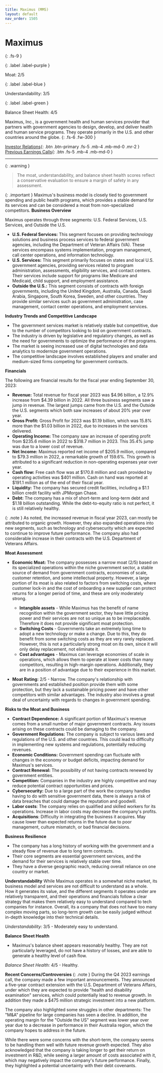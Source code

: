 ```yaml
---
title: Maximus (MMS)
layout: default
nav_order: 1505
---
```


# Maximus
{: .fs-9 }

{: .label .label-purple }

Moat: 2/5

{: .label .label-blue }

Understandability: 3/5

{: .label .label-green }

Balance Sheet Health: 4/5

Maximus, Inc., is a government health and human services provider that partners with government agencies to design, develop, and deliver health and human service programs. They operate primarily in the U.S. and other countries around the globe.
{: .fs-6 .fw-300 }

[Investor Relations](https://www.google.com/search?q=MMS+investor+relations){: .btn .btn-primary .fs-5 .mb-4 .mb-md-0 .mr-2 }
[Previous Earnings Calls](https://discountingcashflows.com/company/MMS/transcripts/){: .btn .fs-5 .mb-4 .mb-md-0 }

---

{: .warning }
>The moat, understandability, and balance sheet health scores reflect a conservative evaluation to ensure a margin of safety in any assessment.



{: .important }
Maximus's business model is closely tied to government spending and public health programs, which provides a stable demand for its services and can be considered a moat from non-specialized competitors.
**Business Overview**

Maximus operates through three segments: U.S. Federal Services, U.S. Services, and Outside the U.S.

*   **U.S. Federal Services:** This segment focuses on providing technology solutions and business process services to federal government agencies, including the Department of Veteran Affairs (VA). These services encompass systems implementation, program management, call center operations, and information technology. 
*   **U.S. Services:** This segment primarily focuses on states and local U.S. government agencies, providing services related to program administration, assessments, eligibility services, and contact centers. Their services include support for programs like Medicare and Medicaid, child support, and employment assistance.
*   **Outside the U.S.:** This segment consists of contracts with foreign governments, including the United Kingdom, Australia, Canada, Saudi Arabia, Singapore, South Korea, Sweden, and other countries. They provide similar services such as government administration, case management, contact center operations, and employment services.

**Industry Trends and Competitive Landscape**

*   The government services market is relatively stable but competitive, due to the number of competitors looking to bid on government contracts.
*   The industry is driven by legislative and regulatory changes, as well as the need for governments to optimize the performance of the programs.
*   The market is seeing increased use of digital technologies and data analytics to modernize government operations.
*   The competitive landscape involves established players and smaller and medium-sized firms competing for government contracts.

**Financials**

The following are financial results for the fiscal year ending September 30, 2023:

*   **Revenue:** Total revenue for fiscal year 2023 was $4.96 billion, a 12.9% increase from $4.39 billion in 2022. All three business segments saw a jump in revenue. The largest jumps came from the U.S. and the Outside the U.S. segments which both saw increases of about 20% year over year.
*   **Gross Profit:** Gross Profit for 2023 was $1.19 billion, which was 15.8% more than the $1.03 billion in 2022, due to increases in the services delivered.
*   **Operating Income:** The company saw an increase of operating profit from $235.6 million in 2022 to $318.7 million in 2023. This 35.4% jump was due to a lower cost of revenue.
*   **Net Income:** Maximus reported net income of $205.9 million, compared to $79.3 million in 2022, a remarkable growth of 159.6%. This growth is attributed to a significant reduction in non-operating expenses year over year.
*  **Cash flow:** Free cash flow was at $170.8 million and cash provided by operating activities was $401 million. Cash on hand was reported at $191.1 million as of the end of their fiscal year.
*   **Liquidity:** The company has secured credit facilities, including a $1.1 billion credit facility with JPMorgan Chase.
*   **Debt:** The company has a mix of short-term and long-term debt and $1.18 billion outstanding. While the debt-to-equity ratio is not perfect, it is still relatively healthy.

{: .note }
As noted, the increased revenue in fiscal year 2023, can mostly be attributed to organic growth. However, they also expanded operations into new segments, such as technology and cybersecurity which are expected to continue to improve future performance. The company also had considerable increase in their contracts with the U.S. Department of Veterans Affairs.

**Moat Assessment**

*   **Economic Moat:** The company possesses a narrow moat (2/5) based on its specialized operations within the niche government sector, a stable source of demand from government contracts, economies of scale, customer retention, and some intellectual property. However, a large portion of its moat is also related to factors from switching costs, where customer lock-in and the cost of onboarding a new supplier can protect returns for a longer period of time, and these are only moderately strong.
    *   **Intangible assets** - While Maximus has the benefit of name recognition within the government sector, they have little pricing power and their services are not so unique as to be irreplaceable. Therefore it does not provide significant moat protection.
    *   **Switching Costs** - Governments take an extremely long time to adopt a new technology or make a change. Due to this, they do benefit from some switching costs as they are very rarely replaced. However, this is not a particularly strong moat on its own, since it will only delay replacement, not eliminate it.
    *  **Cost advantages** - Maximus can leverage economies of scale in operations, which allows them to operate at lower costs than many competitors, resulting in high-margin operations. Additionally, they are in a position of advantage due to their experience in this market.

*   **Moat Rating:** 2/5 - Narrow. The company's relationship with governments and established position provide them with some protection, but they lack a sustainable pricing power and have other competitors with similar advantages. The industry also involves a great deal of uncertainty with regards to changes in government spending.

**Risks to the Moat and Business**

*   **Contract Dependence:** A significant portion of Maximus's revenue comes from a small number of major government contracts. Any issues arising on these contracts could be damaging to the company.
*   **Government Regulations:** The company is subject to various laws and regulations of the U.S. and other countries. This could lead to difficulty in implementing new systems and regulations, potentially reducing revenues.
*   **Economic Conditions:** Government spending can fluctuate with changes in the economy or budget deficits, impacting demand for Maximus's services.
*   **Contract Renewal:** The possibility of not having contracts renewed by government entities.
*   **Competition:** Companies in the industry are highly competitive and may reduce potential contract opportunities and prices.
*   **Cybersecurity:** Due to a large part of the work the company handles having to do with sensitive government data, there is always a risk of data breaches that could damage the reputation and goodwill.
*   **Labor costs**: The company relies on qualified and skilled workers for its operations. Increase in labor costs may decrease the company's profits.
*   **Acquisitions**: Difficulty in integrating the business it acquires. May cause lower than expected returns in the future due to poor management, culture mismatch, or bad financial decisions.

**Business Resilience**

*   The company has a long history of working with the government and a steady flow of revenue due to long term contracts.
*   Their core segments are essential government services, and the demand for their services is relatively stable over time.
*  They have a diverse geographic reach, reducing overall reliance on one country or market.

**Understandability**
While Maximus operates in a somewhat niche market, its business model and services are not difficult to understand as a whole. How it generates its value, and the different segments it operates under are relatively transparent, and their operations and financials follow a clear strategy that makes them relatively easy to understand compared to tech companies for instance. Overall, its a company that does not have too many complex moving parts, so long-term growth can be easily judged without in-depth knowledge into their technical details.

*Understandability:* 3/5 - Moderately easy to understand.

**Balance Sheet Health**

*   Maximus's balance sheet appears reasonably healthy. They are not particularly leveraged, do not have a history of losses, and are able to generate a healthy level of cash flow.

*Balance Sheet Health:* 4/5 - Healthy.

**Recent Concerns/Controversies**
{: .note }
During the Q4 2023 earnings call, the company made a few important announcements. They announced a five-year contract extension with the U.S. Department of Veterans Affairs, under which they are expected to provide "health and disability examination" services, which could potentially lead to revenue growth. In addition they made a $475 million strategic investment into a new platform.

The company also highlighted some struggles in other departments: The "M&A" pipeline for large companies has seen a decline. In addition, the operating margin for the "Outside the US" segment was lower year over year due to a decrease in performance in their Australia region, which the company hopes to address in the future.

While there were some concerns with the short-term, the company seems to be handling them well with future revenue growth expected. They also acknowledged that the company is taking longer to get their return on investment in R&D, while seeing a larger amount of costs associated with it, which may negatively impact the company's future performance. Finally, they highlighted a potential uncertainty with their debt covenants.

